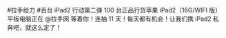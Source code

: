 #拉手给力 #百台 iPad2 行动第二弹 100 台正品行货苹果 iPad2（16G/WIFI 版）平板电脑正在 @拉手网 等着你！连抽 11 天！每天都有机会！让我们携 iPad2 私奔吧，就这么定了！ ​​​​